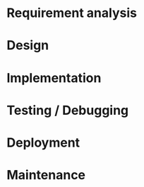 # Requirement analysis

# Design

# Implementation

# Testing / Debugging

# Deployment

# Maintenance